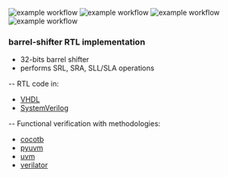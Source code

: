 ![example workflow](https://github.com/npatsiatzis/barrel_shifter/actions/workflows/main.yml/badge.svg)
![example workflow](https://github.com/npatsiatzis/barrel_shifter/actions/workflows/coverage.yml/badge.svg)
![example workflow](https://github.com/npatsiatzis/barrel_shifter/actions/workflows/regression_pyuvm.yml/badge.svg)
![example workflow](https://github.com/npatsiatzis/barrel_shifter/actions/workflows/formal.yml/badge.svg)

### barrel-shifter RTL implementation


- 32-bits barrel shifter
- performs SRL, SRA, SLL/SLA operations

-- RTL code in:
- [VHDL](https://github.com/npatsiatzis/barrel_shifter/tree/main/rtl/VHDL)
- [SystemVerilog](https://github.com/npatsiatzis/barrel_shifter/tree/main/rtl/SystemVerilog)

-- Functional verification with methodologies:
- [cocotb](https://github.com/npatsiatzis/barrel_shifter/tree/main/cocotb_sim)
- [pyuvm](https://github.com/npatsiatzis/barrel_shifter/tree/main/pyuvm_sim)
- [uvm](https://github.com/npatsiatzis/barrel_shifter/tree/main/uvm_sim)
- [verilator](https://github.com/npatsiatzis/barrel_shifter/tree/main/verilator_sim)


